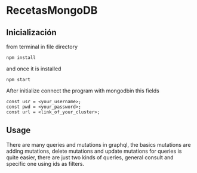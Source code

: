 # RecetasMongoDB

## Inicialización

from terminal in file directory
```
npm install
```

and once it is installed

```
npm start
```

After initialize connect the program with mongodbin this fields
```
const usr = <your_username>;
const pwd = <your_password>;
const url = <link_of_your_cluster>;
```

## Usage

There are many queries and mutations in graphql, the basics mutations are adding mutations, delete mutations and update mutations
for queries is quite easier, there are just two kinds of queries, general consult and specific one using ids as filters.
